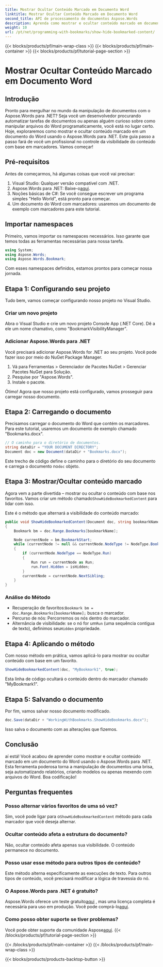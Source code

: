 ```yaml
---
title: Mostrar Ocultar Conteúdo Marcado em Documento Word
linktitle: Mostrar Ocultar Conteúdo Marcado em Documento Word
second_title: API de processamento de documentos Aspose.Words
description: Aprenda como mostrar e ocultar conteúdo marcado em documentos do Word usando o Aspose.Words para .NET com este guia detalhado passo a passo.
weight: 10
url: /pt/net/programming-with-bookmarks/show-hide-bookmarked-content/
---
```


{{< blocks/products/pf/main-wrap-class >}}
{{< blocks/products/pf/main-container >}}
{{< blocks/products/pf/tutorial-page-section >}}

# Mostrar Ocultar Conteúdo Marcado em Documento Word

## Introdução

Pronto para mergulhar no mundo da manipulação de documentos com o Aspose.Words para .NET? Seja você um desenvolvedor procurando automatizar tarefas de documentos ou apenas alguém curioso sobre como manipular arquivos do Word programaticamente, você está no lugar certo. Hoje, exploraremos como mostrar e ocultar conteúdo marcado em um documento do Word usando o Aspose.Words para .NET. Este guia passo a passo fará de você um profissional no controle da visibilidade do conteúdo com base em marcadores. Vamos começar!

## Pré-requisitos

Antes de começarmos, há algumas coisas que você vai precisar:

1. Visual Studio: Qualquer versão compatível com .NET.
2.  Aspose.Words para .NET: Baixe-o[aqui](https://releases.aspose.com/words/net/).
3. Noções básicas de C#: Se você consegue escrever um programa simples "Hello World", está pronto para começar.
4. Um documento do Word com marcadores: usaremos um documento de exemplo com marcadores para este tutorial.

## Importar namespaces

Primeiro, vamos importar os namespaces necessários. Isso garante que temos todas as ferramentas necessárias para nossa tarefa.

```csharp
using System;
using Aspose.Words;
using Aspose.Words.Bookmark;
```

Com esses namespaces definidos, estamos prontos para começar nossa jornada.

## Etapa 1: Configurando seu projeto

Tudo bem, vamos começar configurando nosso projeto no Visual Studio.

### Criar um novo projeto

Abra o Visual Studio e crie um novo projeto Console App (.NET Core). Dê a ele um nome chamativo, como "BookmarkVisibilityManager".

### Adicionar Aspose.Words para .NET

Você precisará adicionar Aspose.Words for .NET ao seu projeto. Você pode fazer isso por meio do NuGet Package Manager.

1. Vá para Ferramentas > Gerenciador de Pacotes NuGet > Gerenciar Pacotes NuGet para Solução.
2. Pesquise por "Aspose.Words".
3. Instale o pacote.

Ótimo! Agora que nosso projeto está configurado, vamos prosseguir para carregar nosso documento.

## Etapa 2: Carregando o documento

Precisamos carregar o documento do Word que contém os marcadores. Para este tutorial, usaremos um documento de exemplo chamado "Bookmarks.docx".

```csharp
// O caminho para o diretório de documentos.
string dataDir = "YOUR DOCUMENT DIRECTORY";
Document doc = new Document(dataDir + "Bookmarks.docx");
```

 Este trecho de código define o caminho para o diretório do seu documento e carrega o documento no`doc` objeto.

## Etapa 3: Mostrar/Ocultar conteúdo marcado

Agora vem a parte divertida – mostrar ou ocultar o conteúdo com base nos favoritos. Vamos criar um método chamado`ShowHideBookmarkedContent` para lidar com isso.

Este é o método que alternará a visibilidade do conteúdo marcado:

```csharp
public void ShowHideBookmarkedContent(Document doc, string bookmarkName, bool isHidden)
{
    Bookmark bm = doc.Range.Bookmarks[bookmarkName];

    Node currentNode = bm.BookmarkStart;
    while (currentNode != null && currentNode.NodeType != NodeType.BookmarkEnd)
    {
        if (currentNode.NodeType == NodeType.Run)
        {
            Run run = currentNode as Run;
            run.Font.Hidden = isHidden;
        }
        currentNode = currentNode.NextSibling;
    }
}
```

### Análise do Método

-  Recuperação de favoritos:`Bookmark bm = doc.Range.Bookmarks[bookmarkName];` busca o marcador.
- Percurso de nós: Percorremos os nós dentro do marcador.
-  Alternância de visibilidade: se o nó for um`Run` (uma sequência contígua de texto), definimos seu`Hidden` propriedade.

## Etapa 4: Aplicando o método

Com nosso método em prática, vamos aplicá-lo para mostrar ou ocultar conteúdo com base em um favorito.

```csharp
ShowHideBookmarkedContent(doc, "MyBookmark1", true);
```

Esta linha de código ocultará o conteúdo dentro do marcador chamado "MyBookmark1".

## Etapa 5: Salvando o documento

Por fim, vamos salvar nosso documento modificado.

```csharp
doc.Save(dataDir + "WorkingWithBookmarks.ShowHideBookmarks.docx");
```

Isso salva o documento com as alterações que fizemos.

## Conclusão

aí está! Você acabou de aprender como mostrar e ocultar conteúdo marcado em um documento do Word usando o Aspose.Words para .NET. Esta ferramenta poderosa torna a manipulação de documentos uma brisa, seja automatizando relatórios, criando modelos ou apenas mexendo com arquivos do Word. Boa codificação!

## Perguntas frequentes

### Posso alternar vários favoritos de uma só vez?
 Sim, você pode ligar para o`ShowHideBookmarkedContent` método para cada marcador que você deseja alternar.

### Ocultar conteúdo afeta a estrutura do documento?
Não, ocultar conteúdo afeta apenas sua visibilidade. O conteúdo permanece no documento.

### Posso usar esse método para outros tipos de conteúdo?
Este método alterna especificamente as execuções de texto. Para outros tipos de conteúdo, você precisará modificar a lógica de travessia do nó.

### O Aspose.Words para .NET é gratuito?
 Aspose.Words oferece um teste gratuito[aqui](https://releases.aspose.com/) , mas uma licença completa é necessária para uso em produção. Você pode comprá-lo[aqui](https://purchase.aspose.com/buy).

### Como posso obter suporte se tiver problemas?
 Você pode obter suporte da comunidade Aspose[aqui](https://forum.aspose.com/c/words/8).
{{< /blocks/products/pf/tutorial-page-section >}}

{{< /blocks/products/pf/main-container >}}
{{< /blocks/products/pf/main-wrap-class >}}

{{< blocks/products/products-backtop-button >}}
